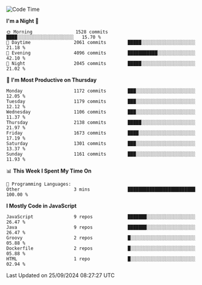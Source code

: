 <!--START_SECTION:waka-->
![Code Time](http://img.shields.io/badge/Code%20Time-1%2C329%20hrs%2014%20mins-blue)

**I'm a Night 🦉** 

```text
🌞 Morning                1528 commits        ████░░░░░░░░░░░░░░░░░░░░░   15.70 % 
🌆 Daytime                2061 commits        █████░░░░░░░░░░░░░░░░░░░░   21.18 % 
🌃 Evening                4096 commits        ███████████░░░░░░░░░░░░░░   42.10 % 
🌙 Night                  2045 commits        █████░░░░░░░░░░░░░░░░░░░░   21.02 % 
```
📅 **I'm Most Productive on Thursday** 

```text
Monday                   1172 commits        ███░░░░░░░░░░░░░░░░░░░░░░   12.05 % 
Tuesday                  1179 commits        ███░░░░░░░░░░░░░░░░░░░░░░   12.12 % 
Wednesday                1106 commits        ███░░░░░░░░░░░░░░░░░░░░░░   11.37 % 
Thursday                 2138 commits        █████░░░░░░░░░░░░░░░░░░░░   21.97 % 
Friday                   1673 commits        ████░░░░░░░░░░░░░░░░░░░░░   17.19 % 
Saturday                 1301 commits        ███░░░░░░░░░░░░░░░░░░░░░░   13.37 % 
Sunday                   1161 commits        ███░░░░░░░░░░░░░░░░░░░░░░   11.93 % 
```


📊 **This Week I Spent My Time On** 

```text
💬 Programming Languages: 
Other                    3 mins              █████████████████████████   100.00 % 
```

**I Mostly Code in JavaScript** 

```text
JavaScript               9 repos             ███████░░░░░░░░░░░░░░░░░░   26.47 % 
Java                     9 repos             ███████░░░░░░░░░░░░░░░░░░   26.47 % 
Groovy                   2 repos             █░░░░░░░░░░░░░░░░░░░░░░░░   05.88 % 
Dockerfile               2 repos             █░░░░░░░░░░░░░░░░░░░░░░░░   05.88 % 
HTML                     1 repo              █░░░░░░░░░░░░░░░░░░░░░░░░   02.94 % 
```




 Last Updated on 25/09/2024 08:27:27 UTC
<!--END_SECTION:waka-->
